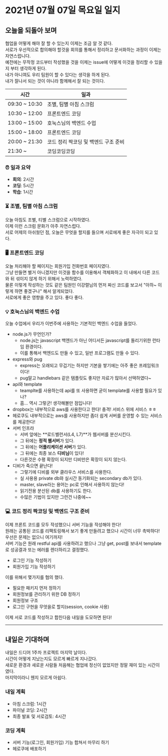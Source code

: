 # 2021년 07월 07일 목요일 일지

## 오늘을 되돌아 보며

협업을 어떻게 해야 잘 할 수 있는지 이제는 조금 알 것 같다. <br />
서로가 우선적으로 합의해야 할것을 회의를 통해서 정리하고 문서화하는 과정이 이제는 자연스럽니다.<br />
예전에는 무작정 코드부터 작성했을 것을 이제는 issue에 어떻게 이것을 정리할 수 있을지 부터 생각하게 된다.<br />
내가 아니여도 우리 팀원이 할 수 있다는 생각을 하게 된다.<br />
내가 잘나서 되는 것이 아니라 함께해서 잘 되는 것이다.

| 시간 | 일과 |
| --- | --- |
| 09:30 ~ 10:30 | 조별, 팀별 아침 스크럼 |
| 10:30 ~ 12:00 | 프론트엔드 코딩 |
| 13:00 ~ 15:00 | 호눅스님의 백엔드 수업 |
| 15:00 ~ 18:00 | 프론트엔드 코딩 |
| 20:00 ~ 21:30 | 코드 정리 짝코딩 및 백엔드 구조 준비 |
| 21:30 ~ | 코딩코딩코딩

### ⏰ 일과 요약

- **회의**: 2시간
- **코딩**: 5시간
- **학습**: 1시간

### ⏳ 조별, 팀별 아침 스크럼

오늘 아침도 조별, 티별 스크럼으로 시작하였다.<br />
이제 이런 스크럼 문화가 아주 자연스럽다.<br />
서로 어제의 아쉬웠던 점, 오늘은 무엇을 할지를 들으며 서로에게 좋은 자극이 되고 있다.

### 🖥 프론트엔드 코딩

오늘 처리해야 할 페이지는 회원가입 전화번호 페이지였다.<br />
그냥 만들면 별거 아니겠지만 이것을 함수를 이용해서 객체화하고 이 내에서 다른 코드와 뒤 섞이지 않게 하기 위해서 노력하였다.<br />
물론 이렇게 작성하는 것도 같은 팀원인 이강렬님의 먼저 짜신 코드를 보고서 "아하~ 이렇게 하면 좋겠구나" 해서 알게되었다.<br />
서로에게 좋은 영향을 주고 있다. 좋다 좋다.

### 💡 호눅스님의 백엔드 수업

오늘 수업에서 우리가 이번주에 사용하는 기본적인 백엔드 수업을 들었다.

- node.js가 무언인가?
  - node.js는 javascript 백엔드가 아닌 어디서든 javascript를 돌리기위한 런타임 환경이다.
  - 이를 통해서 백엔드도 만들 수 있고, 일반 프로그램도 만들 수 있다.
- express와 pug
  - express는 오래되고 무겁기는 하지만 기본을 쌓기에는 아주 좋은 프레임워크이다!
  - pug말고 handlebars 같은 템플릿도 좋지만 자료가 많아서 선택하였다~
- api와 template
  - teamplte를 사용하는데 api를 또 사용하면 굳이 template를 사용할 필요가 있나?
  - 흠... 역시 그렇군! 생각해볼만 점입니다!
- dropbox는 내부적으로 aws를 사용한다고 한다! 충격! 서비스 위에 서비스 ㅎㅎ
- 헤로쿠도 내부적으로는 aws를 사용하지만 좀더 쉽게 서버를 운영할 수 있는 서비스를 제공한다!
- 서버 인프라
  - 서버 앞에는 **로드벨런서(L4, L7)**가 웹서버를 분산시킨다.
  - 그 뒤에는 **정적 웹서버**가 있다.
  - 그 뒤에는 **어플리케이션 서버**가 있다.
  - 그 뒤에는 최종 보스 **디비님**이 있다!
  - 다른것은 수평 확장이 되지만 디비만은 확장이 되지 않는다.
- 디비가 죽으면 끝난다!
  - 그렇기에 디비를 외부 클라우스 서비스를 사용한다.
  - 실 사용용 private db와 실시간 동기화되는 secondary db가 있다.
  - master, slave라는 용어는 pc로 인해서 사용하지 않는다!
  - 읽기전용 분산된 db를 사용하기도 한다.
  - 수많은 기법이 있지만 그런건 나중에~~

### 💻 코드 정리 짝코딩 및 백엔드 구조 준비

이제 프론트 코드를 모두 작성했으니 서버 기능을 작성해야 한다!<br />
원래는 공통된 코드를 리팩토링해서 보기 좋게 만들려고 했으나 시간이 너무 촉박하다! 우선은 문제는 없으니 여기까지!<br />
서버 기능은 원래 restful api를 사용하려고 했으나 그냥 get, post를 보내서 template로 성공결과 또는 에러를 렌더하리고 결정했다.

- 로그인 기능 작성하기
- 회원가입 기능 작성하기

이를 위해서 몇가지를 협의 했다.

- 필요한 패키지 먼저 정하기
- 회원정보를 관리하기 위한 DB 정하기
- 회원정보 구조
- 로그인 구현을 무엇을로 할지(session, cookie 사용)

이제 서로 코드를 작성하고 합친다음 내일을 도모하면 된다!

---

## 내일은 기대하며

내일은 드디어 1주차 프로젝트 마지막 날이다.<br />
시간이 어떻게 지났는지도 모르게 빠르게 지나갔다.<br />
새로운 환경과 새로운 사람들 처음해는 협업에 정신이 없었지만 정말 재미 있는 시간이였다.<br />
마지막이라니 웬지 모르게 아쉽다.

### 내일 계획

- 아침 스크럼: 1시간
- 파이널 코딩: 2시간
- 최종 발표 및 서로검토: 4시간

### 코딩 계획

- 서버 기능(로그인, 회원가입) 기능 합쳐서 마무리 하기
- 헤로쿠에 배포하기